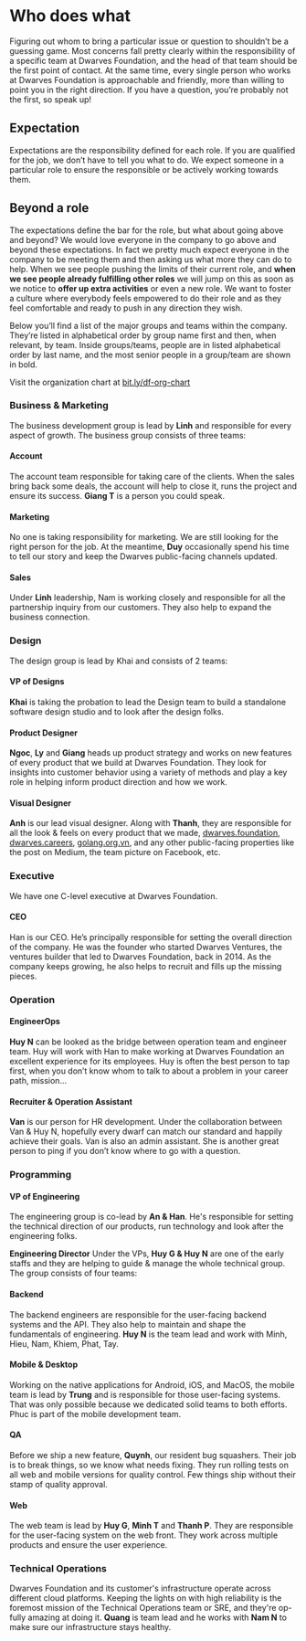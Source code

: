 # Who does what

Figuring out whom to bring a particular issue or question to shouldn’t be a guessing game. Most concerns fall pretty clearly within the responsibility of a specific team at Dwarves Foundation, and the head of that team should be the first point of contact. At the same time, every single person who works at Dwarves Foundation is approachable and friendly, more than willing to point you in the right direction. If you have a question, you’re probably not the first, so speak up!

## Expectation

Expectations are the responsibility defined for each role. If you are qualified for the job, we don’t have to tell you what to do. We expect someone in a particular role to ensure the responsible or be actively working towards them.

## Beyond a role

The expectations define the bar for the role, but what about going above and beyond? We would love everyone in the company to go above and beyond these expectations. In fact we pretty much expect everyone in the company to be meeting them and then asking us what more they can do to help.
When we see people pushing the limits of their current role, and **when we see people already fulfilling other roles** we will jump on this as soon as we notice to **offer up extra activities** or even a new role.
We want to foster a culture where everybody feels empowered to do their role and as they feel comfortable and ready to push in any direction they wish.

Below you’ll find a list of the major groups and teams within the company. They’re listed in alphabetical order by group name first and then, when relevant, by team. Inside groups/teams, people are in listed alphabetical order by last name, and the most senior people in a group/team are shown in bold.

Visit the organization chart at [bit.ly/df-org-chart](https://bit.ly/df-org-chart)

### Business & Marketing

The business development group is lead by **Linh** and responsible for every aspect of growth. The business group consists of three teams:

#### Account

The account team responsible for taking care of the clients. When the sales bring back some deals, the account will help to close it, runs the project and ensure its success. **Giang T** is a person you could speak.

#### Marketing

No one is taking responsibility for marketing. We are still looking for the right person for the job. At the meantime, **Duy** occasionally spend his time to tell our story and keep the Dwarves public-facing channels updated.

#### Sales

Under **Linh** leadership, Nam is working closely and responsible for all the partnership inquiry from our customers. They also help to expand the business connection.

### Design

The design group is lead by Khai and consists of 2 teams:

#### VP of Designs

**Khai** is taking the probation to lead the Design team to build a standalone software design studio and to look after the design folks.

#### Product Designer

**Ngoc**, **Ly** and **Giang** heads up product strategy and works on new features of every product that we build at Dwarves Foundation. They look for insights into customer behavior using a variety of methods and play a key role in helping inform product direction and how we work.

#### Visual Designer

**Anh** is our lead visual designer. Along with **Thanh**, they are responsible for all the look & feels on every product that we made, [dwarves.foundation](https://dwarves.foundation), [dwarves.careers](https://dwarves.careers), [golang.org.vn](https://golang.org.vn), and any other public-facing properties like the post on Medium, the team picture on Facebook, etc.

### Executive

We have one C-level executive at Dwarves Foundation.

#### CEO

Han is our CEO. He’s principally responsible for setting the overall direction of the company. He was the founder who started Dwarves Ventures, the ventures builder that led to Dwarves Foundation, back in 2014. As the company keeps growing, he also helps to recruit and fills up the missing pieces.

### Operation


#### EngineerOps
**Huy N** can be looked as the bridge between operation team and engineer team. Huy will work with Han to make working at Dwarves Foundation an excellent experience for its employees. Huy is often the best person to tap first, when you don’t know whom to talk to about a problem in your career path, mission...

#### Recruiter & Operation Assistant
**Van** is our person for HR development. Under the collaboration between Van & Huy N, hopefully every dwarf can match our standard and happily achieve their goals. Van is also an admin assistant. She is another great person to ping if you don’t know where to go with a question.

### Programming


#### VP of Engineering

The engineering group is co-lead by **An & Han**. He's responsible for setting the technical direction of our products, run technology and look after the engineering folks.

**Engineering Director**
Under the VPs, **Huy G & Huy N** are one of the early staffs and they are helping to guide & manage the whole technical group. The group consists of four teams:

#### Backend

The backend engineers are responsible for the user-facing backend systems and the API. They also help to maintain and shape the fundamentals of engineering. **Huy N** is the team lead and work with Minh, Hieu, Nam, Khiem, Phat, Tay.

#### Mobile & Desktop

Working on the native applications for Android, iOS, and MacOS, the mobile team is lead by **Trung** and is responsible for those user-facing systems. That was only possible because we dedicated solid teams to both efforts. Phuc is part of the mobile development team.

#### QA

Before we ship a new feature, **Quynh**, our resident bug squashers. Their job is to break things, so we know what needs fixing. They run rolling tests on all web and mobile versions for quality control. Few things ship without their stamp of quality approval.

#### Web

The web team is lead by **Huy G**, **Minh T** and **Thanh P**. They are responsible for the user-facing system on the web front. They work across multiple products and ensure the user experience.

### Technical Operations

Dwarves Foundation and its customer's infrastructure operate across different cloud platforms. Keeping the lights on with high reliability is the foremost mission of the Technical Operations team or SRE, and they're op-fully amazing at doing it. **Quang** is team lead and he works with **Nam N** to make sure our infrastructure stays healthy.
